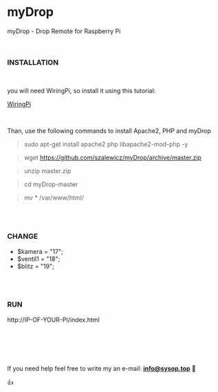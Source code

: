 # myDrop
myDrop - Drop Remote for Raspberry Pi

 <br />

### INSTALLATION

 <br />

you will need WiringPi, so install it using this tutorial:

[WiringPi](http://wiringpi.com/download-and-install/)

 <br />

Than, use the following commands to install Apache2, PHP and myDrop

> sudo apt-get install apache2 php libapache2-mod-php -y

> wget https://github.com/szalewicz/myDrop/archive/master.zip

> unzip master.zip

> cd myDrop-master

> mv * /var/www/html/

 <br />

 <br />
 
### CHANGE

* $kamera = "17";
* $ventil1 = "18";
* $blitz = "19";

 <br />
 
 <br />

### RUN

http://IP-OF-YOUR-PI/index.html

 <br />
 
 <br />

 <br />
 
 <br />

If you need help feel free to write my an e-mail: **info@sysop.top**  :speech_balloon:

:+1:
